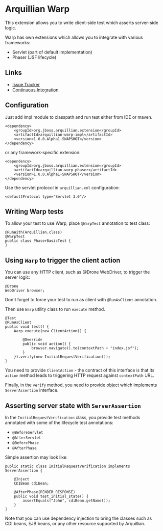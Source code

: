 Arquillian Warp
===============

This extension allows you to write client-side test which asserts server-side logic.

Warp has own extensions which allows you to integrate with various frameworks:

* Servlet (part of default implementation)
* Phaser (JSF lifecycle)


Links
-----

* [Issue Tracker](https://issues.jboss.org/browse/ARQ/component/12315782)
* [Continuous Integration](https://arquillian.ci.cloudbees.com/job/Arquillian-Extension-Warp/)


Configuration
-------------

Just add impl module to classpath and run test either from IDE or maven.

    <dependency>
        <groupId>org.jboss.arquillian.extension</groupId>
        <artifactId>arquillian-warp-impl</artifactId>
        <version>1.0.0.Alpha1-SNAPSHOT</version>
    </dependency>

or any framework-specific extension:

    <dependency>
        <groupId>org.jboss.arquillian.extension</groupId>
        <artifactId>arquillian-warp-phaser</artifactId>
        <version>1.0.0.Alpha1-SNAPSHOT</version>
    </dependency>

Use the servlet protocol in `arquillian.xml` configuration:

    <defaultProtocol type="Servlet 3.0"/>


Writing Warp tests
------------------

To allow your test to use Warp, place `@WarpTest` annotation to test class:

    @RunWith(Arquillian.class)
    @WarpTest
    public class PhaserBasicTest {
    }



Using `Warp` to trigger the client action
-----------------------------------------

You can use any HTTP client, such as @Drone WebDriver, to trigger the server logic:

    @Drone
    WebDriver browser;

Don't forget to force your test to run as client with `@RunAsClient` annotation.

Then use `Warp` utility class to run `execute` method.

    @Test
    @RunAsClient
    public void test() {
        Warp.execute(new ClientAction() {

            @Override
            public void action() {
                browser.navigate().to(contextPath + "index.jsf");
            }
        }).verify(new InitialRequestVerification());
    }

You need to provide `ClientAction` - the contract of this interface is that its `action` method leads to triggering HTTP request against `contextPath` URL.

Finally, in the `verify` method, you need to provide object which implements `ServerAssertion` interface.



Asserting server state with `ServerAssertion`
---------------------------------------------

In the `InitialRequestVerification` class, you provide test methods annotated with some of the lifecycle test annotations:

* `@BeforeServlet`
* `@AfterServlet`
* `@BeforePhase`
* `@AfterPhase`

Simple assertion may look like:

    public static class InitialRequestVerification implements ServerAssertion {

        @Inject
        CDIBean cdiBean;

        @AfterPhase(RENDER_RESPONSE)
        public void test_initial_state() {
            assertEquals("John", cdiBean.getName());
        }
    }

Note that you can use dependency injection to bring the classes such as CDI beans, EJB beans, or any other resource supported by Arquillian.
